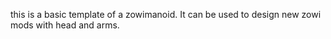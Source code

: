 this is a basic template of a zowimanoid. It can be used to design new zowi mods with head and arms.
